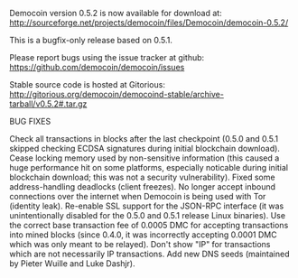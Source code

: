 Democoin version 0.5.2 is now available for download at:
http://sourceforge.net/projects/democoin/files/Democoin/democoin-0.5.2/

This is a bugfix-only release based on 0.5.1.

Please report bugs using the issue tracker at github:
https://github.com/democoin/democoin/issues

Stable source code is hosted at Gitorious:
http://gitorious.org/democoin/democoind-stable/archive-tarball/v0.5.2#.tar.gz

BUG FIXES

Check all transactions in blocks after the last checkpoint (0.5.0 and 0.5.1 skipped checking ECDSA signatures during initial blockchain download).
Cease locking memory used by non-sensitive information (this caused a huge performance hit on some platforms, especially noticable during initial blockchain download; this was
not a security vulnerability).
Fixed some address-handling deadlocks (client freezes).
No longer accept inbound connections over the internet when Democoin is being used with Tor (identity leak).
Re-enable SSL support for the JSON-RPC interface (it was unintentionally disabled for the 0.5.0 and 0.5.1 release Linux binaries).
Use the correct base transaction fee of 0.0005 DMC for accepting transactions into mined blocks (since 0.4.0, it was incorrectly accepting 0.0001 DMC which was only meant to be relayed).
Don't show "IP" for transactions which are not necessarily IP transactions.
Add new DNS seeds (maintained by Pieter Wuille and Luke Dashjr).
